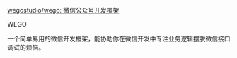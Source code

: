 [wegostudio/wego: 微信公众号开发框架](https://github.com/wegostudio/wego)

WEGO

一个简单易用的微信开发框架，能协助你在微信开发中专注业务逻辑摆脱微信接口调试的烦恼。